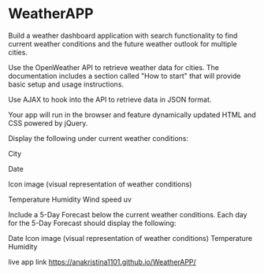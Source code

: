 # WeatherAPP

Build a weather dashboard application with search functionality to find current weather conditions and the future weather outlook for multiple cities.

Use the OpenWeather API to retrieve weather data for cities. The documentation includes a section called "How to start" that will provide basic setup and usage instructions.

Use AJAX to hook into the API to retrieve data in JSON format.

Your app will run in the browser and feature dynamically updated HTML and CSS powered by jQuery.

Display the following under current weather conditions:

City

Date

Icon image (visual representation of weather conditions)

Temperature
Humidity
Wind speed
uv

Include a 5-Day Forecast below the current weather conditions. Each day for the 5-Day Forecast should display the following:

Date
Icon image (visual representation of weather conditions)
Temperature
Humidity

live app link https://anakristina1101.github.io/WeatherAPP/

